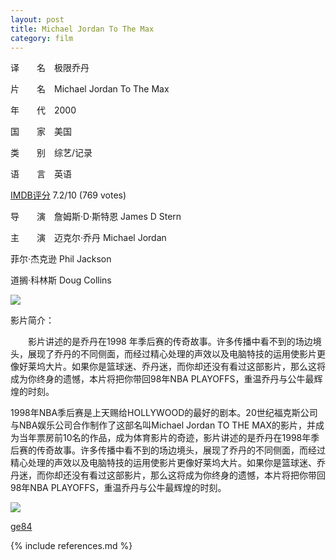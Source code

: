 ```yaml
---
layout: post
title: Michael Jordan To The Max
category: film
---
```


译　　名　极限乔丹

片　　名　Michael Jordan To The Max

年　　代　2000

国　　家　美国

类　　别　综艺/记录

语　　言　英语

[IMDB评分](http://www.imdb.com/title/tt0245280/) 7.2/10 (769 votes)

导　　演　詹姆斯·D·斯特恩 James D Stern

主　　演　迈克尔·乔丹 Michael Jordan 

菲尔·杰克逊 Phil Jackson

道搁·科林斯 Doug Collins

<img style="text-align:center" src="http://oriyao.oss-cn-hangzhou.aliyuncs.com/website/movie/Michael%20Jordan%20To%20The%20Max.jpg">

影片简介：

　　影片讲述的是乔丹在1998 年季后赛的传奇故事。许多传播中看不到的场边境头，展现了乔丹的不同侧面，而经过精心处理的声效以及电脑特技的运用使影片更像好莱坞大片。如果你是篮球迷、乔丹迷，而你却还没有看过这部影片，那么这将成为你终身的遗憾，本片将把你带回98年NBA PLAYOFFS，重温乔丹与公牛最辉煌的时刻。
  
1998年NBA季后赛是上天赐给HOLLYWOOD的最好的剧本。20世纪福克斯公司与NBA娱乐公司合作制作了这部名叫Michael Jordan TO THE MAX的影片，并成为当年票房前10名的作品，成为体育影片的奇迹，影片讲述的是乔丹在1998年季后赛的传奇故事。许多传播中看不到的场边境头，展现了乔丹的不同侧面，而经过精心处理的声效以及电脑特技的运用使影片更像好莱坞大片。如果你是篮球迷、乔丹迷，而你却还没有看过这部影片，那么这将成为你终身的遗憾，本片将把你带回98年NBA PLAYOFFS，重温乔丹与公牛最辉煌的时刻。



<img style="align: center" src="http://oriyao.oss-cn-hangzhou.aliyuncs.com/website/movie/Michael%20Jordan%20To%20The%20Max1.jpg">

[ge84](http://pan.baidu.com/s/1qxMp4)

{% include references.md %}